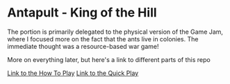 # Antapult - King of the Hill

The portion is primarily delegated to the physical version of the Game Jam, where I focused more on the fact that the ants live in colonies. The immediate thought was a resource-based war game!

More on everything later, but here's a link to different parts of this repo

[Link to the How To Play](https://github.com/EdwardLe0n/Antapult/tree/main/Antapult%20-%20King%20of%20the%20Hill/Guide/HowToPlay)
[Link to the Quick Play](https://github.com/EdwardLe0n/Antapult/tree/main/Antapult%20-%20King%20of%20the%20Hill/Guide/Quick%20Play)

